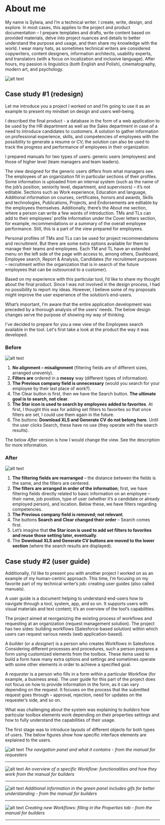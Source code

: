# About me

My name is Sylwia, and I’m a technical writer. I create, write, design, and explore. In most cases, this applies to the project and product documentation – I prepare templates and drafts, write content based on provided materials, delve into project nuances and details to better understand the purpose and usage, and then share my knowledge with the world. I wear many hats, as sometimes technical writers are considered copywriters, content designers, information architects, usability experts, and translators (with a focus on localization and inclusive language). After hours, my passion is linguistics (both English and Polish), cinematography, modern art, and psychology.

![alt text](https://scontent.fwaw3-2.fna.fbcdn.net/v/t39.30808-6/296100327_5897417550273197_5069724767594378578_n.jpg?_nc_cat=103&ccb=1-7&_nc_sid=09cbfe&_nc_ohc=6J6teHubQPkAX8YzoMc&_nc_oc=AQmXYFrT-vSAl1n-an0bIktFVG-tqDRBepZTQ9LJbygeK096IxA1ndbEHMie_B-jdXQ&_nc_ht=scontent.fwaw3-2.fna&oh=00_AfC7lYGCVjiUPpGwngBQF8o21lXdzyYEsuuU0UZYRG085A&oe=637249E4)


## Case study #1 (redesign)

Let me introduce you a project I worked on and I’m going to use it as an example to present my mindset on design and users well-being. 

I described the final product - a database in the form of a web application to be used by the HR department as well as the Sales department in case of a need to introduce candidates to customers. A solution to gather information on professional experience, skills, and competencies of employees with the possibility to generate a resume or CV; the solution can also be used to track the progress and performance of employees in their organization. 

I prepared manuals for two types of users: generic users (employees) and those of higher level (team managers and team leaders). 

The view designed for the generic users differs from what managers see. The employees of an organization fill in particular sections of their profiles. Some information is uploaded from an internal system (such as the name of the job’s position, seniority level, department, and supervisors) – it’s not editable. Sections such as Work experience, Education and language, Additional information on courses, certificates, honors and awards, Skills and technologies, Publications, Projects, and Endorsements are editable by the employees themselves. Additionally, there’s the About me section, where a person can write a few words of introduction. TMs and TLs can add to their employees’ profile information under the Cover letters section, for example, recommendations or a summary of the overall employee performance. Still, this is a part of the view prepared for employees. 

Personal profiles of TMs and TLs can be used for project recommendations and recruitment. But there are some extra options available for them to manage their teams and employees. Each TM and TL have an extended menu on the left side of the page with access to, among others, Dashboard, Employee search, Report & Analysis, Candidates (for recruitment purposes – recruitment within the organization that is in search of the future employees that can be outsourced to a customer). 

Based on my experience with this particular tool, I’d like to share my thought about the final product. Since I was not involved in the design process, I had no possibility to report my ideas. However, I believe some of my proposals might improve the user experience of the solution’s end-users. 

What’s important, I’m aware that the entire application development was preceded by a thorough analysis of the users’ needs. The below design changes serve the purpose of showing my way of thinking. 


I've decided to prepare for you a new view of the Employees search available in the tool. Let's first take a look at the product the way it was developed.

### Before

![alt text](https://i.ibb.co/m0Z7bVw/employees-search-before.jpg)


1.	**No alignment – misalignment** (filtering fields are of different sizes, arranged unevenly).
2.	**Filters are** ordered in a **messy** way (different types of information).
3.	**The Previous company field is unnecessary** (would you search for your employee by their last place of work?).
4.	The Clear button is first, then we have the Search button. **The ultimate goal is to search, not clear**.
5.	**The Star icon is used to search by employees added to favorites**. At first, I thought this was for adding set filters to favorites so that once filters are set, I could use them again in the future.
6.	The buttons: **Download XLS and Generate CV do not belong here**. Until the user clicks Search, these have no use (they operate with the search results).

The below *After* version is how I would change the view. See the description for more information.  

### After 

![alt text](https://i.ibb.co/bzrTFSD/employee-search-after-2.jpg)

1.	**The filtering fields are rearranged** – the distance between the fields is the same, and the filters are centered. 
2.	**The filters are arranged in order of the information**; first, we have filtering fields directly related to basic information on an employee – their name, job position, type of user (whether it’s a candidate or already employed person), and location. Below these, we have filters regarding competencies. 
3.	**The Previous company field is removed; not relevant**. 
4.	The buttons **Search and Clear changed their order** – Search comes first. 
5.	Let’s imagine that **the Star icon is used to add set filters to favorites and reuse those setting later, eventually**. 
6.	The **Download XLS and Generate CV buttons are moved to the lower section** (where the search results are displayed).


## Case study #2 (user guide)

Additionally, I’d like to present you with another project I worked on as an example of my human-centric approach. This time, I’m focusing on my favorite part of my technical writer’s job: creating user guides (also called manuals).

A user guide is a document helping to understand end-users how to navigate through a tool, system, app, and so on. It supports users with visual materials and text content; it’s an overview of the tool’s capabilities.

The project aimed at reorganizing the existing process of workflows and requesting at an organization (request management solution). The project has two sides: building workflows (Salesforce-based solution) within which users can request various needs (web application-based). 

A *builder* (or a *designer*) is a person who creates Workflows in Salesforce. Considering different processes and procedures, such a person prepares a form using customized elements from the toolbox. These items used to build a form have many extra options and settings and sometimes operate with some other elements in order to achieve a specified goal.

A *requester* is a person who fills in a form within a particular Workflow (for example, a business area). The user guide for this part of the project does not focus on how to provide information in the form, as it can vary depending on the request. It focuses on the process that the submitted request goes through – approval, rejection, need for updates on the requester’s side, and so on. 

What was challenging about the system was explaining to *builders* how particular toolbox elements work depending on their properties settings and how to fully understand the capabilities of their usage. 

The first stage was to introduce layouts of different objects for both types of users. The below figures show how specific interface elements are explained to the users. 

![alt text](https://i.ibb.co/QDjHKkz/navigation-panel-ug-for-requesters.jpg)
*The navigation panel and what it contains - from the manual for requesters*

***

![alt text](https://i.ibb.co/0Kf9kvf/layour-for-builders.jpg)
*An overview of a specific Workflow: functionalities and how they work from the manual for builders*

***

![alt text](https://i.ibb.co/TWsw24z/note-for-builders.jpg)
*Additional information in the green panel includes gifs for better understanding - from the manual for builders*

***

![alt text](https://i.ibb.co/PhDR77s/user-guide-for-builders-properties.jpg)
*Creating new Workflows: filling in the Properties tab - from the manual for builders*

***

